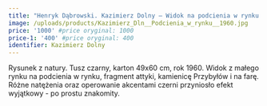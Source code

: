 ```yaml
---
title: "Henryk Dąbrowski. Kazimierz Dolny – Widok na podcienia w rynku i farę (1960)"
image: /uploads/products/Kazimierz_Dln__Podcienia_w_rynku__1960.jpg
price: '1000' #price oryginal: 1000
price-1: '400' #price oryginal: 400
identifier: Kazimierz Dolny
---
```


Rysunek z natury. Tusz czarny, karton 49x60 cm, rok 1960. Widok z małego rynku na podcienia w rynku, fragment attyki, kamienicę Przybyłów i na farę. Różne natężenia oraz operowanie akcentami czerni przyniosło efekt wyjątkowy - po prostu znakomity.
